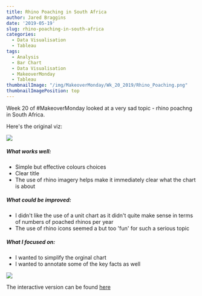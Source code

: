 ```yaml
---
title: Rhino Poaching in South Africa
author: Jared Braggins
date: '2019-05-19'
slug: rhino-poaching-in-south-africa
categories:
  - Data Visualisation
  - Tableau
tags:
  - Analysis
  - Bar Chart
  - Data Visualisation
  - MakeoverMonday
  - Tableau
thumbnailImage: "/img/MakeoverMonday/Wk_20_2019/Rhino_Poaching.png"
thumbnailImagePosition: top
---
```


Week 20 of #MakeoverMonday looked at a very sad topic - rhino poachng in South Africa.

Here's the original viz:

<img src="img/MakeoverMonday/Wk_20_2019/RhinoGraph-2016Stats-2.jpg"/>

##### What works well:
- Simple but effective colours choices
- Clear title
- The use of rhino imagery helps make it immediately clear what the chart is about


##### What could be improved:
- I didn't like the use of a unit chart as it didn't quite make sense in terms of numbers of poached rhinos per year
- The use of rhino icons seemed a but too 'fun' for such a serious topic

##### What I focused on:
- I wanted to simplify the orginal chart
- I wanted to annotate some of the key facts as well

<img src="/img/MakeoverMonday/Wk_20_2019/Rhino_Poaching.png"/>

The interactive version can be found [here](https://public.tableau.com/profile/jared.braggins2936#!/vizhome/Rhinoviz/Dashboard1)
